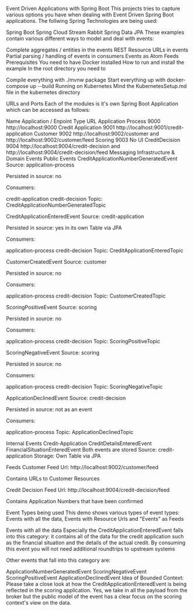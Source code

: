 Event Driven Applications with Spring Boot
This projects tries to capture various options you have when dealing with Event Driven Spring Boot applications. The follwing Spring Technologies are being used:

Spring Boot
Spring Cloud Stream Rabbit
Spring Data JPA
These examples contain various different ways to model and deal with events:

Complete aggregates / entities in the events
REST Resource URLs in events
Partial parsing / handling of events in consumers
Events as Atom Feeds
Prerequisites
You need to have Docker installed
How to run and install the example
In the root directory you need to

Compile everything with ./mvnw package
Start everything up with docker-compose up --build
Running on Kubernetes
Mind the KubernetesSetup.md file in the kubernetes directory

URLs and Ports
Each of the modules is it's own Spring Boot Application which can be accessed as follows:

Name	Application / Enpoint Type	URL
Application Process	9000	http://localhost:9000
Credit Application	9001	http://localhost:9001/credit-application
Customer	9002	http://localhost:9002/customer and http://localhost:9002/customer/feed
Scoring	9003	No UI
CreditDecision	9004	http://localhost:9004/credit-decision and http://localhost:9004/credit-decision/feed
Messaging Infrastructure & Domain Events
Public Events
CreditApplicationNumberGeneratedEvent
Source: application-process

Persisted in source: no

Consumers:

credit-application
credit-decision
Topic: CreditApplicationNumberGeneratedTopic

CreditApplicationEnteredEvent
Source: credit-application

Persisted in source: yes in its own Table via JPA

Consumers:

application-process
credit-decision
Topic: CreditApplicationEnteredTopic

CustomerCreatedEvent
Source: customer

Persisted in source: no

Consumers:

application-process
credit-decision
Topic: CustomerCreatedTopic

ScoringPositiveEvent
Source: scoring

Persisted in source: no

Consumers:

application-process
credit-decision
Topic: ScoringPositiveTopic

ScoringNegativeEvent
Source: scoring

Persisted in source: no

Consumers:

application-process
credit-decision
Topic: ScoringNegativeTopic

ApplicationDeclinedEvent
Source: credit-decision

Persisted in source: not as an event

Consumers:

application-process
Topic: ApplicationDeclinedTopic

Internal Events
Credit-Application
CreditDetailsEnteredEvent
FinancialSituationEnteredEvent
Both events are stored Source: credit-application Storage: Own Table via JPA

Feeds
Customer Feed
Url: http://localhost:9002/customer/feed

Contains URLs to Customer Resources

Credit Decision Feed
Url: http://localhost:9004/credit-decision/feed

Contains Application Numbers that have been confirmed

Event Types being used
This demo shows various types of event types: Events with all the data, Events with Resource Urls and "Events" as Feeds

Events with all the data
Especially the CreditApplicationEnteredEvent falls into this category: it contains all of the data for the credit application such as the financial situation and the details of the actual credit. By consuming this event you will not need additional roundtrips to upstream systems

Other events that fall into this category are:

ApplicationNumberGeneratedEvent
ScoringNegativeEvent
ScoringPositiveEvent
ApplicationDeclinedEvent
Idea of Bounded Context:
Please take a close look at how the CreditApplicationEnteredEvent is being reflected in the scoring application. Yes, we take in all the payload from the broker but the public model of the event has a clear focus on the scoring context's view on the data.
